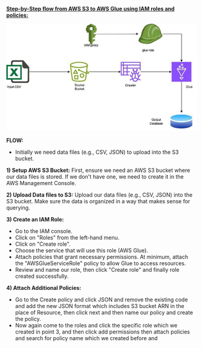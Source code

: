 <ins>**Step-by-Step flow from AWS S3 to AWS Glue using IAM roles and policies:**



![](Media/aws_project_image.jpeg)


**FLOW:**


* Initially we need data files (e.g., CSV, JSON) to upload into the S3 bucket.

 **1) Setup AWS S3 Bucket:** First, ensure we need an AWS S3 bucket where our data files is stored. If we don't have one, we need to create it in the AWS Management Console.

 **2) Upload Data files to S3:** Upload our data files (e.g., CSV, JSON) into the S3 bucket. Make sure the data is organized in a way that makes sense for querying.

 **3) Create an IAM Role:**

* Go to the IAM console.
* Click on "Roles" from the left-hand menu.
* Click on "Create role".
* Choose the service that will use this role (AWS Glue).
* Attach policies that grant necessary permissions. At minimum, attach the "AWSGlueServiceRole" policy to allow Glue to access resources.
* Review and name our role, then click "Create role" and finally role created successfully.

**4) Attach Additional Policies:**

* Go to the Create policy and click JSON and remove the existing code and add the new JSON format which includes S3 bucket ARN in the place of Resource, then click next and then name our policy and create the policy.
* Now again come to the roles and click the specific role which we created in point 3, and then click add permissions then attach policies and search for  policy name which we created before and 



